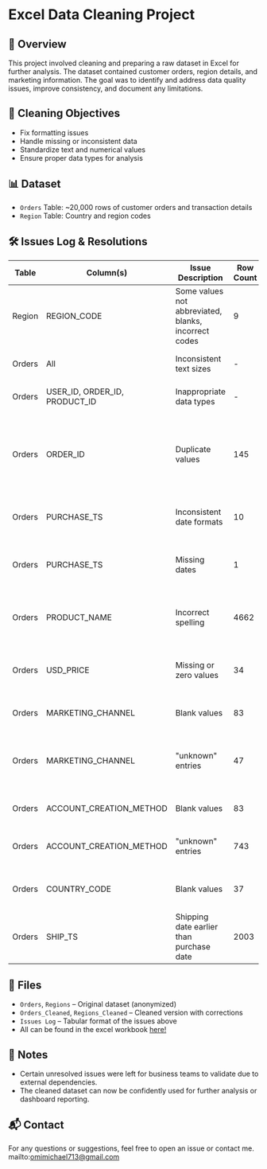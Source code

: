 # Excel Data Cleaning Project

## 📄 Overview
This project involved cleaning and preparing a raw dataset in Excel for further analysis. The dataset contained customer orders, region details, and marketing information. The goal was to identify and address data quality issues, improve consistency, and document any limitations.

## 🧹 Cleaning Objectives
- Fix formatting issues
- Handle missing or inconsistent data
- Standardize text and numerical values
- Ensure proper data types for analysis

## 📊 Dataset
- `Orders` Table: ~20,000 rows of customer orders and transaction details
- `Region` Table: Country and region codes


## 🛠️ Issues Log & Resolutions

| Table  | Column(s)                      | Issue Description                                                | Row Count | Magnitude | Solvable | Resolution                                                      |
|--------|--------------------------------|------------------------------------------------------------------|-----------|-----------|----------|-----------------------------------------------------------------|
| Region | REGION_CODE                    | Some values not abbreviated, blanks, incorrect codes            | 9         | 4.69%     | Yes      | Assigned correct region country codes                           |
| Orders | All                            | Inconsistent text sizes                                          | -         | -         | Yes      | Formatted all font size to 12                                   |
| Orders | USER_ID, ORDER_ID, PRODUCT_ID  | Inappropriate data types                                         | -         | -         | Yes      | Corrected all column data types                                 |
| Orders | ORDER_ID                       | Duplicate values                                                 | 145       | 0.66%     | No       | Left unchanged, pending validation with the data collection team |
| Orders | PURCHASE_TS                    | Inconsistent date formats                                        | 10        | 0.05%     | Yes      | Unified date format across dataset                              |
| Orders | PURCHASE_TS                    | Missing dates                                                    | 1         | 0.00%     | No       | Left as-is, sent to sales for further validation                |
| Orders | PRODUCT_NAME                   | Incorrect spelling                                               | 4662      | 21.33%    | Yes      | Corrected to "27inches 4K gaming monitor"                       |
| Orders | USD_PRICE                      | Missing or zero values                                           | 34        | 0.16%     | No       | Alerted sales team about missing data                           |
| Orders | MARKETING_CHANNEL              | Blank values                                                     | 83        | 0.38%     | Yes      | Categorized as "unknown"                                       |
| Orders | MARKETING_CHANNEL              | "unknown" entries                                                | 47        | 0.22%     | No       | Unaltered, pending validation from marketing team               |
| Orders | ACCOUNT_CREATION_METHOD        | Blank values                                                     | 83        | 0.38%     | Yes      | Categorized as "unknown"                                       |
| Orders | ACCOUNT_CREATION_METHOD        | "unknown" entries                                                | 743       | 3.40%     | No       | Unaltered, awaiting stakeholder input                           |
| Orders | COUNTRY_CODE                   | Blank values                                                     | 37        | 0.17%     | No       | Unaltered, needs stakeholder validation                         |
| Orders | SHIP_TS                        | Shipping date earlier than purchase date                        | 2003      | 9.17%     | No       | Left for further revalidation in shipping analysis              |


## 📁 Files
- `Orders`, `Regions` – Original dataset (anonymized)
- `Orders_Cleaned`, `Regions_Cleaned` – Cleaned version with corrections
- `Issues Log` – Tabular format of the issues above
- All can be found in the excel workbook [here!](https://github.com/michaelomi/Excel-Data-Cleaning/blob/main/Gamezone%20Ecommerce%20Orders%20Data.xlsx)


## 🧠 Notes
- Certain unresolved issues were left for business teams to validate due to external dependencies.
- The cleaned dataset can now be confidently used for further analysis or dashboard reporting.


## 📬 Contact
For any questions or suggestions, feel free to open an issue or contact me.
mailto:omimichael713@gmail.com
